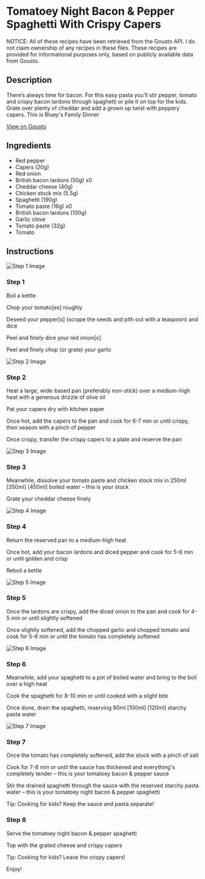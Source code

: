 # Tomatoey Night Bacon & Pepper Spaghetti With Crispy Capers

NOTICE: All of these recipes have been retrieved from the Gousto API. I do not claim ownership of any recipes in these files. These recipes are provided for informational purposes only, based on publicly available data from Gousto.

## Description

There’s always time for bacon. For this easy pasta you’ll stir pepper, tomato and crispy bacon lardons through spaghetti or pile it on top for the kids. Grate over plenty of cheddar and add a grown up twist with peppery capers. This is Bluey's Family Dinner

[View on Gousto](https://www.gousto.co.uk/recipes/cookbook/tomatoey-night-bacon-pepper-spaghetti-with-crispy-capers)

## Ingredients

- Red pepper
- Capers (20g)
- Red onion
- British bacon lardons (50g) x0
- Cheddar cheese (40g)
- Chicken stock mix (5.5g)
- Spaghetti (190g)
- Tomato paste (16g) x0
- British bacon lardons (100g)
- Garlic clove
- Tomato paste (32g)
- Tomato

## Instructions

![Step 1 Image](https://production-media.gousto.co.uk/cms/recipe-step-image/Step-1-1710241417867-x200.jpg)

### Step 1

Boil a kettle

Chop your tomato[es] roughly

Deseed your pepper[s] (scrape the seeds and pith out with a teaspoon) and dice

Peel and finely dice your red onion[s]

Peel and finely chop (or grate) your garlic

![Step 2 Image](https://production-media.gousto.co.uk/cms/recipe-step-image/Step-2-1710241420728-x200.jpg)

### Step 2

Heat a large, wide-based pan (preferably non-stick) over a medium-high heat with a generous drizzle of olive oil

Pat your capers dry with kitchen paper

Once hot, add the capers to the pan and cook for 6-7 min or until crispy, then season with a pinch of pepper

Once crispy, transfer the crispy capers to a plate and reserve the pan

![Step 3 Image](https://production-media.gousto.co.uk/cms/recipe-step-image/Step-3-1710241424773-x200.jpg)

### Step 3

Meanwhile, dissolve your tomato paste and chicken stock mix in 250ml <span class="text-purple">[350ml]</span> <span class="text-danger">[450ml]</span> boiled water – this is your stock

Grate your cheddar cheese finely

![Step 4 Image](https://production-media.gousto.co.uk/cms/recipe-step-image/Step-4-1710241428055-x200.jpg)

### Step 4

Return the reserved pan to a medium-high heat

Once hot, add your bacon lardons and diced pepper and cook for 5-6 min or until golden and crisp

Reboil a kettle

![Step 5 Image](https://production-media.gousto.co.uk/cms/recipe-step-image/Step-5-1710241431994-x200.jpg)

### Step 5

Once the lardons are crispy, add the diced onion to the pan and cook for 4-5 min or until slightly softened

Once slightly softened, add the chopped garlic and chopped tomato and cook for 5-6 min or until the tomato has completely softened

![Step 6 Image](https://production-media.gousto.co.uk/cms/recipe-step-image/Step-6-1710241436124-x200.jpg)

### Step 6

Meanwhile, add your spaghetti to a pot of boiled water and bring to the boil over a high heat

Cook the spaghetti for 8-10 min or until cooked with a slight bite

Once done, drain the spaghetti, reserving 80ml<span class="text-purple"> [100ml] </span><span class="text-danger">[120ml]</span> starchy pasta water

![Step 7 Image](https://production-media.gousto.co.uk/cms/recipe-step-image/Step-7-1710241441500-x200.jpg)

### Step 7

Once the tomato has completely softened, add the stock with a pinch of salt

Cook for 7-8 min or until the sauce has thickened and everything's completely tender – this is your tomatoey bacon & pepper sauce

Stir the drained spaghetti through the sauce with the reserved starchy pasta water – this is your tomatoey night bacon & pepper spaghetti

<span class="text-danger">Tip: Cooking for kids? Keep the sauce and pasta separate!</span>

### Step 8

Serve the tomatoey night bacon & pepper spaghetti

Top with the grated cheese and crispy capers

<span class="text-danger">Tip: Cooking for kids? Leave the crispy capers!</span>

Enjoy!

